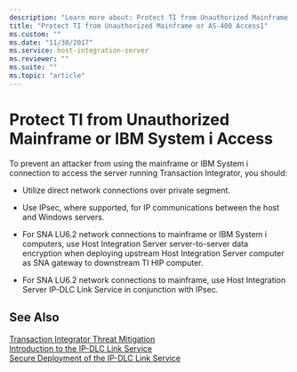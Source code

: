```yaml
---
description: "Learn more about: Protect TI from Unauthorized Mainframe or IBM System i Access"
title: "Protect TI from Unauthorized Mainframe or AS-400 Access1"
ms.custom: ""
ms.date: "11/30/2017"
ms.service: host-integration-server
ms.reviewer: ""
ms.suite: ""
ms.topic: "article"
---
```

# Protect TI from Unauthorized Mainframe or IBM System i Access
To prevent an attacker from using the mainframe or IBM System i connection to access the server running Transaction Integrator, you should:  
  
-   Utilize direct network connections over private segment.  
  
-   Use IPsec, where supported, for IP communications between the host and Windows servers.  
  
-   For SNA LU6.2 network connections to mainframe or IBM System i computers, use Host Integration Server server-to-server data encryption when deploying upstream Host Integration Server computer as SNA gateway to downstream TI HIP computer.  
  
-   For SNA LU6.2 network connections to mainframe, use Host Integration Server IP-DLC Link Service in conjunction with IPsec.  
  
## See Also  
 [Transaction Integrator Threat Mitigation](../core/transaction-integrator-threat-mitigation2.md)   
 [Introduction to the IP-DLC Link Service](../core/introduction-to-the-ip-dlc-link-service1.md)   
 [Secure Deployment of the IP-DLC Link Service](../core/secure-deployment-of-the-ip-dlc-link-service2.md)
